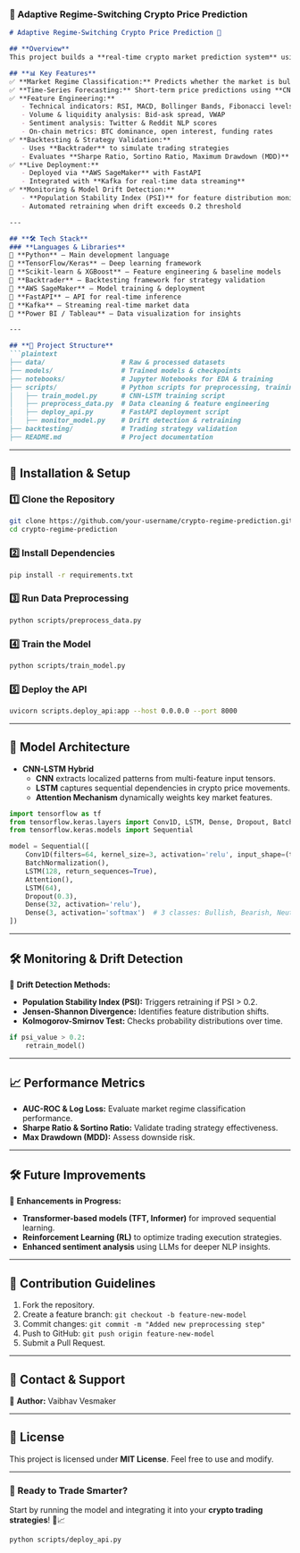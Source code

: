 ### **📌 Adaptive Regime-Switching Crypto Price Prediction**  

```markdown 
# Adaptive Regime-Switching Crypto Price Prediction 🚀  

## **Overview**  
This project builds a **real-time crypto market prediction system** using a **CNN-LSTM hybrid model**. It forecasts **market regimes (bullish, bearish, neutral)** and predicts short-term price movements (**30m, 1h, 4h windows**) to enhance algorithmic trading strategies.  

## **📊 Key Features**  
✅ **Market Regime Classification:** Predicts whether the market is bullish, bearish, or neutral.  
✅ **Time-Series Forecasting:** Short-term price predictions using **CNN-LSTM**.  
✅ **Feature Engineering:**  
   - Technical indicators: RSI, MACD, Bollinger Bands, Fibonacci levels  
   - Volume & liquidity analysis: Bid-ask spread, VWAP  
   - Sentiment analysis: Twitter & Reddit NLP scores  
   - On-chain metrics: BTC dominance, open interest, funding rates  
✅ **Backtesting & Strategy Validation:**  
   - Uses **Backtrader** to simulate trading strategies  
   - Evaluates **Sharpe Ratio, Sortino Ratio, Maximum Drawdown (MDD)**  
✅ **Live Deployment:**  
   - Deployed via **AWS SageMaker** with FastAPI  
   - Integrated with **Kafka for real-time data streaming**  
✅ **Monitoring & Model Drift Detection:**  
   - **Population Stability Index (PSI)** for feature distribution monitoring  
   - Automated retraining when drift exceeds 0.2 threshold  

---

## **🛠️ Tech Stack**
### **Languages & Libraries**  
🔹 **Python** – Main development language  
🔹 **TensorFlow/Keras** – Deep learning framework  
🔹 **Scikit-learn & XGBoost** – Feature engineering & baseline models  
🔹 **Backtrader** – Backtesting framework for strategy validation  
🔹 **AWS SageMaker** – Model training & deployment  
🔹 **FastAPI** – API for real-time inference  
🔹 **Kafka** – Streaming real-time market data  
🔹 **Power BI / Tableau** – Data visualization for insights  

---

## **📂 Project Structure**
```plaintext
├── data/                   # Raw & processed datasets
├── models/                 # Trained models & checkpoints
├── notebooks/              # Jupyter Notebooks for EDA & training
├── scripts/                # Python scripts for preprocessing, training, inference
│   ├── train_model.py      # CNN-LSTM training script
│   ├── preprocess_data.py  # Data cleaning & feature engineering
│   ├── deploy_api.py       # FastAPI deployment script
│   ├── monitor_model.py    # Drift detection & retraining
├── backtesting/            # Trading strategy validation
├── README.md               # Project documentation
```

---

## **🚀 Installation & Setup**
### **1️⃣ Clone the Repository**
```bash
git clone https://github.com/your-username/crypto-regime-prediction.git
cd crypto-regime-prediction
```

### **2️⃣ Install Dependencies**
```bash
pip install -r requirements.txt
```

### **3️⃣ Run Data Preprocessing**
```bash
python scripts/preprocess_data.py
```

### **4️⃣ Train the Model**
```bash
python scripts/train_model.py
```

### **5️⃣ Deploy the API**
```bash
uvicorn scripts.deploy_api:app --host 0.0.0.0 --port 8000
```

---

## **🔬 Model Architecture**
- **CNN-LSTM Hybrid**  
  - **CNN** extracts localized patterns from multi-feature input tensors.  
  - **LSTM** captures sequential dependencies in crypto price movements.  
  - **Attention Mechanism** dynamically weights key market features.  

```python
import tensorflow as tf
from tensorflow.keras.layers import Conv1D, LSTM, Dense, Dropout, BatchNormalization, Attention
from tensorflow.keras.models import Sequential

model = Sequential([
    Conv1D(filters=64, kernel_size=3, activation='relu', input_shape=(timesteps, features)),
    BatchNormalization(),
    LSTM(128, return_sequences=True),
    Attention(),
    LSTM(64),
    Dropout(0.3),
    Dense(32, activation='relu'),
    Dense(3, activation='softmax')  # 3 classes: Bullish, Bearish, Neutral
])
```

---

## **🛠️ Monitoring & Drift Detection**
📌 **Drift Detection Methods:**  
- **Population Stability Index (PSI):** Triggers retraining if PSI > 0.2.  
- **Jensen-Shannon Divergence:** Identifies feature distribution shifts.  
- **Kolmogorov-Smirnov Test:** Checks probability distributions over time.  

```python
if psi_value > 0.2:
    retrain_model()
```

---

## **📈 Performance Metrics**
- **AUC-ROC & Log Loss:** Evaluate market regime classification performance.  
- **Sharpe Ratio & Sortino Ratio:** Validate trading strategy effectiveness.  
- **Max Drawdown (MDD):** Assess downside risk.  

---

## **🛠 Future Improvements**
📌 **Enhancements in Progress:**  
- **Transformer-based models (TFT, Informer)** for improved sequential learning.  
- **Reinforcement Learning (RL)** to optimize trading execution strategies.  
- **Enhanced sentiment analysis** using LLMs for deeper NLP insights.  

---

## **📢 Contribution Guidelines**
1. Fork the repository.  
2. Create a feature branch: `git checkout -b feature-new-model`  
3. Commit changes: `git commit -m "Added new preprocessing step"`  
4. Push to GitHub: `git push origin feature-new-model`  
5. Submit a Pull Request.  

---

## **📩 Contact & Support**
💬 **Author:** Vaibhav Vesmaker  


---

## **📜 License**
This project is licensed under **MIT License**. Feel free to use and modify.  

---

### **🚀 Ready to Trade Smarter?**
Start by running the model and integrating it into your **crypto trading strategies**! 🚀📈

```bash
python scripts/deploy_api.py
```

